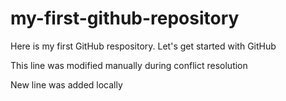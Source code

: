 # my-first-github-repository
Here is my first GitHub respository. Let's get started with GitHub


This line was modified manually during conflict resolution

New line was added locally
